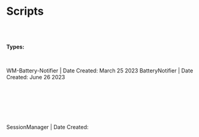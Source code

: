 # Scripts

<br>
<br>

<b> Types: </b>

<br>

WM-Battery-Notifier     | Date Created: March 25 2023
BatteryNotifier         | Date Created: June 26 2023

<br>

<br>
<br>
<br>
<br>

SessionManager          | Date Created:
